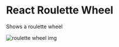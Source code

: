 # React Roulette Wheel

Shows a roulette wheel 

![roulette wheel img](https://image.ibb.co/fx66a6/Screen_Shot_2017_11_23_at_3_48_00_PM.png)

